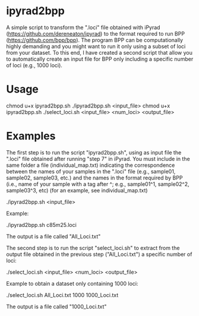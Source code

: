 # ipyrad2bpp
A simple script to transform the ".loci" file obtained with iPyrad (https://github.com/dereneaton/ipyrad) to the format required to run BPP (https://github.com/bpp/bpp). The program BPP can be computationally highly demanding and you might want to run it only using a subset of loci from your dataset. To this end, I have created a second script that allow you to automatically create an input file for BPP only including a specific number of loci (e.g., 1000 loci). 

# Usage
chmod u+x ipyrad2bpp.sh
./ipyrad2bpp.sh <input_file>
chmod u+x ipyrad2bpp.sh
./select_loci.sh <input_file> <num_loci> <output_file>

# Examples 

The first step is to run the script "ipyrad2bpp.sh", using as input file the ".loci" file obtained after running "step 7" in iPyrad. You must include in the same folder a file (individual_map.txt) indicating the correspondence between the names of your samples in the ".loci" file (e.g., sample01, sample02, sample03, etc.) and the names in the format required by BPP (i.e., name of your sample with a tag after ^; e.g., sample01^1, sample02^2, sample03^3, etc) (for an example, see individual_map.txt)

./ipyrad2bpp.sh <input_file>

Example:

./ipyrad2bpp.sh c85m25.loci

The output is a file called "All_Loci.txt"

The second step is to run the script "select_loci.sh" to extract from the output file obtained in the previous step ("All_Loci.txt") a specific number of loci:

./select_loci.sh <input_file> <num_loci> <output_file>

Example to obtain a dataset only containing 1000 loci: 

./select_loci.sh All_Loci.txt 1000 1000_Loci.txt

The output is a file called "1000_Loci.txt"
